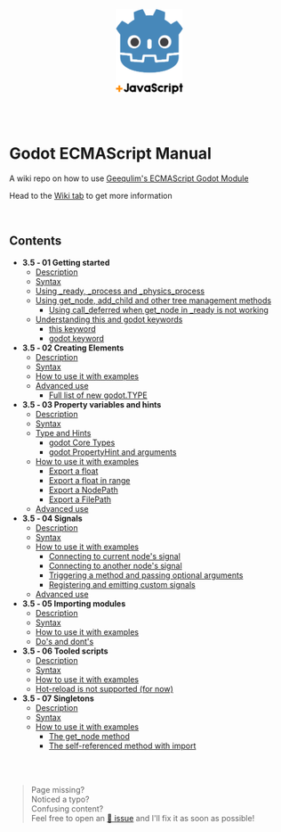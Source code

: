 <p align="center">
    <br><br>
    <img height="152" src="https://github.com/why-try313/godot-ECMAScript-cookbook/blob/master/wiki-images/godotJS-logo-128.png" alt="Godot JS">
    <br><br>
</p>

<br>

# Godot ECMAScript Manual

A wiki repo on how to use [Geequlim's ECMAScript Godot Module](https://github.com/Geequlim/ECMAScript)

Head to the [Wiki tab](https://github.com/why-try313/godot-ECMAScript-cookbook/wiki) to get more information

<br>

## Contents

- <b>3.5 ‐ 01 Getting started</b>
  - [Description](https://github.com/why-try313/godot-ECMAScript-cookbook/wiki/3.5-%E2%80%90-01-Getting-started#description)
  - [Syntax](https://github.com/why-try313/godot-ECMAScript-cookbook/wiki/3.5-%E2%80%90-01-Getting-started#syntax)
  - [Using _ready, _process and _physics_process](https://github.com/why-try313/godot-ECMAScript-cookbook/wiki/3.5-%E2%80%90-01-Getting-started#using-_ready-_process-and-_physics_process)
  - [Using get_node, add_child and other tree management methods](https://github.com/why-try313/godot-ECMAScript-cookbook/wiki/3.5-%E2%80%90-01-Getting-started#using-get_node-add_child-and-other-tree-management-methods)
    - [Using call_deferred when get_node in _ready is not working](https://github.com/why-try313/godot-ECMAScript-cookbook/wiki/3.5-%E2%80%90-01-Getting-started#using-call_deferred-when-get_node-in-_ready-is-not-working)
  - [Understanding this and godot keywords](https://github.com/why-try313/godot-ECMAScript-cookbook/wiki/3.5-%E2%80%90-01-Getting-started#understanding-this-and-godot-keywords)
    - [this keyword](https://github.com/why-try313/godot-ECMAScript-cookbook/wiki/3.5-%E2%80%90-01-Getting-started#this-keyword)
    - [godot keyword](https://github.com/why-try313/godot-ECMAScript-cookbook/wiki/3.5-%E2%80%90-01-Getting-started#godot-keyword)
- <b>3.5 ‐ 02 Creating Elements</b>
  - [Description](https://github.com/why-try313/godot-ECMAScript-cookbook/wiki/3.5-%E2%80%90-02-Creating-Elements#description)
  - [Syntax](https://github.com/why-try313/godot-ECMAScript-cookbook/wiki/3.5-%E2%80%90-02-Creating-Elements#syntax)
  - [How to use it with examples](https://github.com/why-try313/godot-ECMAScript-cookbook/wiki/3.5-%E2%80%90-02-Creating-Elements#how-to-use-it-with-examples)
  - [Advanced use](https://github.com/why-try313/godot-ECMAScript-cookbook/wiki/3.5-%E2%80%90-02-Creating-Elements#advanced-use)
    - [Full list of new godot.TYPE](https://github.com/why-try313/godot-ECMAScript-cookbook/wiki/3.5-%E2%80%90-02-Creating-Elements#full-list-of-new-godottype)
- <b>3.5 ‐ 03 Property variables and hints</b>
  - [Description](https://github.com/why-try313/godot-ECMAScript-cookbook/wiki/3.5-%E2%80%90-03-Property-variables-and-hints#description)
  - [Syntax](https://github.com/why-try313/godot-ECMAScript-cookbook/wiki/3.5-%E2%80%90-03-Property-variables-and-hints#syntax)
  - [Type and Hints](https://github.com/why-try313/godot-ECMAScript-cookbook/wiki/3.5-%E2%80%90-03-Property-variables-and-hints#type-and-hints)
    - [godot Core Types](https://github.com/why-try313/godot-ECMAScript-cookbook/wiki/3.5-%E2%80%90-03-Property-variables-and-hints#godot-core-types)
    - [godot PropertyHint and arguments](https://github.com/why-try313/godot-ECMAScript-cookbook/wiki/3.5-%E2%80%90-03-Property-variables-and-hints#godot-propertyhint-and-arguments)
  - [How to use it with examples](https://github.com/why-try313/godot-ECMAScript-cookbook/wiki/3.5-%E2%80%90-03-Property-variables-and-hints#how-to-use-it-with-examples)
    - [Export a float](https://github.com/why-try313/godot-ECMAScript-cookbook/wiki/3.5-%E2%80%90-03-Property-variables-and-hints#export-a-float)
    - [Export a float in range](https://github.com/why-try313/godot-ECMAScript-cookbook/wiki/3.5-%E2%80%90-03-Property-variables-and-hints#export-a-float-in-range)
    - [Export a NodePath](https://github.com/why-try313/godot-ECMAScript-cookbook/wiki/3.5-%E2%80%90-03-Property-variables-and-hints#export-a-nodepath)
    - [Export a FilePath](https://github.com/why-try313/godot-ECMAScript-cookbook/wiki/3.5-%E2%80%90-03-Property-variables-and-hints#export-a-filepath)
  - [Advanced use](https://github.com/why-try313/godot-ECMAScript-cookbook/wiki/3.5-%E2%80%90-03-Property-variables-and-hints#advanced-use)
- <b>3.5 ‐ 04 Signals</b>
  - [Description](https://github.com/why-try313/godot-ECMAScript-cookbook/wiki/3.5-%E2%80%90-04-Signals#description)
  - [Syntax](https://github.com/why-try313/godot-ECMAScript-cookbook/wiki/3.5-%E2%80%90-04-Signals#syntax)
  - [How to use it with examples](https://github.com/why-try313/godot-ECMAScript-cookbook/wiki/3.5-%E2%80%90-04-Signals#how-to-use-it-with-examples)
    - [Connecting to current node's signal](https://github.com/why-try313/godot-ECMAScript-cookbook/wiki/3.5-%E2%80%90-04-Signals#connecting-to-current-nodes-signal)
    - [Connecting to another node's signal](https://github.com/why-try313/godot-ECMAScript-cookbook/wiki/3.5-%E2%80%90-04-Signals#connecting-to-another-nodes-signal)
    - [Triggering a method and passing optional arguments](https://github.com/why-try313/godot-ECMAScript-cookbook/wiki/3.5-%E2%80%90-04-Signals#triggering-a-method-and-passing-optional-arguments)
    - [Registering and emitting custom signals](https://github.com/why-try313/godot-ECMAScript-cookbook/wiki/3.5-%E2%80%90-04-Signals#registering-and-emitting-custom-signals)
  - [Advanced use](https://github.com/why-try313/godot-ECMAScript-cookbook/wiki/3.5-%E2%80%90-04-Signals#advanced-use)
- <b>3.5 ‐ 05 Importing modules</b>
  - [Description](https://github.com/why-try313/godot-ECMAScript-cookbook/wiki/3.5-%E2%80%90-05-Importing-modules#description)
  - [Syntax](https://github.com/why-try313/godot-ECMAScript-cookbook/wiki/3.5-%E2%80%90-05-Importing-modules#syntax)
  - [How to use it with examples](https://github.com/why-try313/godot-ECMAScript-cookbook/wiki/3.5-%E2%80%90-05-Importing-modules#how-to-use-it-with-examples)
  - [Do's and dont's](https://github.com/why-try313/godot-ECMAScript-cookbook/wiki/3.5-%E2%80%90-05-Importing-modules#dos-and-donts)
- <b>3.5 ‐ 06 Tooled scripts</b>
  - [Description](https://github.com/why-try313/godot-ECMAScript-cookbook/wiki/3.5-%E2%80%90-06-Tooled-scripts#description)
  - [Syntax](https://github.com/why-try313/godot-ECMAScript-cookbook/wiki/3.5-%E2%80%90-06-Tooled-scripts#syntax)
  - [How to use it with examples](https://github.com/why-try313/godot-ECMAScript-cookbook/wiki/3.5-%E2%80%90-06-Tooled-scripts#how-to-use-it-with-examples)
  - [Hot-reload is not supported (for now)](https://github.com/why-try313/godot-ECMAScript-cookbook/wiki/3.5-%E2%80%90-06-Tooled-scripts#hot-reload-is-not-supported-for-now)
- <b>3.5 ‐ 07 Singletons</b>
  - [Description](https://github.com/why-try313/godot-ECMAScript-cookbook/wiki/3.5-%E2%80%90-07-Singletons#description)
  - [Syntax](https://github.com/why-try313/godot-ECMAScript-cookbook/wiki/3.5-%E2%80%90-07-Singletons#syntax)
  - [How to use it with examples](https://github.com/why-try313/godot-ECMAScript-cookbook/wiki/3.5-%E2%80%90-07-Singletons#how-to-use-it-with-examples)
    - [The get_node method](https://github.com/why-try313/godot-ECMAScript-cookbook/wiki/3.5-%E2%80%90-07-Singletons#the-get_node-method)
    - [The self-referenced method with import](https://github.com/why-try313/godot-ECMAScript-cookbook/wiki/3.5-%E2%80%90-07-Singletons#the-self-referenced-method-with-import)

<br><br>

> Page missing?<br>
> Noticed a typo?<br>
> Confusing content?<br>
> Feel free to open an  [🔗 issue](https://github.com/why-try313/godot-ECMAScript-cookbook/issues) and I'll fix it as soon as possible! 
